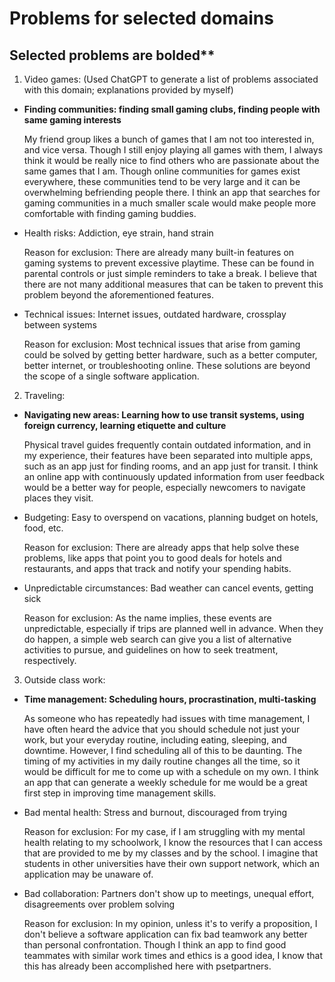 # Problems for selected domains

## Selected problems are bolded\*\*

1. Video games:
   (Used ChatGPT to generate a list of problems associated with this domain; explanations provided by myself)

- **Finding communities: finding small gaming clubs, finding people with same gaming interests**

  My friend group likes a bunch of games that I am not too interested in, and vice versa. Though I still enjoy playing all games with them, I always think it would be really nice to find others who are passionate about the same games that I am. Though online communities for games exist everywhere, these communities tend to be very large and it can be overwhelming befriending people there. I think an app that searches for gaming communities in a much smaller scale would make people more comfortable with finding gaming buddies.

- Health risks: Addiction, eye strain, hand strain

  Reason for exclusion: There are already many built-in features on gaming systems to prevent excessive playtime. These can be found in parental controls or just simple reminders to take a break. I believe that there are not many additional measures that can be taken to prevent this problem beyond the aforementioned features.

- Technical issues: Internet issues, outdated hardware, crossplay between systems

  Reason for exclusion: Most technical issues that arise from gaming could be solved by getting better hardware, such as a better computer, better internet, or troubleshooting online. These solutions are beyond the scope of a single software application.

2. Traveling:

- **Navigating new areas: Learning how to use transit systems, using foreign currency, learning etiquette and culture**

  Physical travel guides frequently contain outdated information, and in my experience, their features have been separated into multiple apps, such as an app just for finding rooms, and an app just for transit. I think an online app with continuously updated information from user feedback would be a better way for people, especially newcomers to navigate places they visit.

- Budgeting: Easy to overspend on vacations, planning budget on hotels, food, etc.

  Reason for exclusion: There are already apps that help solve these problems, like apps that point you to good deals for hotels and restaurants, and apps that track and notify your spending habits.

- Unpredictable circumstances: Bad weather can cancel events, getting sick

  Reason for exclusion: As the name implies, these events are unpredictable, especially if trips are planned well in advance. When they do happen, a simple web search can give you a list of alternative activities to pursue, and guidelines on how to seek treatment, respectively.

3. Outside class work:

- **Time management: Scheduling hours, procrastination, multi-tasking**

  As someone who has repeatedly had issues with time management, I have often heard the advice that you should schedule not just your work, but your everyday routine, including eating, sleeping, and downtime. However, I find scheduling all of this to be daunting. The timing of my activities in my daily routine changes all the time, so it would be difficult for me to come up with a schedule on my own. I think an app that can generate a weekly schedule for me would be a great first step in improving time management skills.

- Bad mental health: Stress and burnout, discouraged from trying

  Reason for exclusion: For my case, if I am struggling with my mental health relating to my schoolwork, I know the resources that I can access that are provided to me by my classes and by the school. I imagine that students in other universities have their own support network, which an application may be unaware of.

- Bad collaboration: Partners don't show up to meetings, unequal effort, disagreements over problem solving

  Reason for exclusion: In my opinion, unless it's to verify a proposition, I don't believe a software application can fix bad teamwork any better than personal confrontation. Though I think an app to find good teammates with similar work times and ethics is a good idea, I know that this has already been accomplished here with psetpartners.
